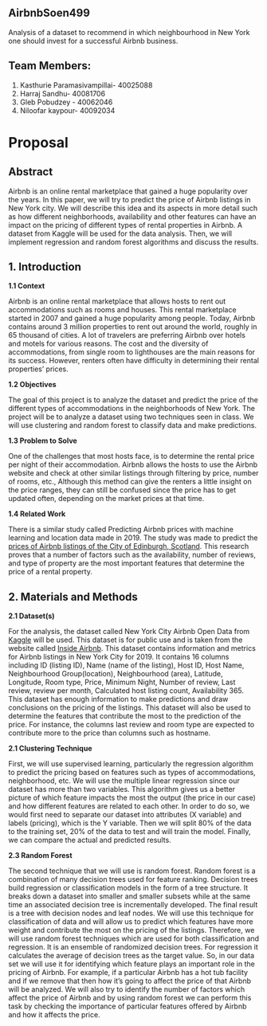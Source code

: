 ## AirbnbSoen499

Analysis of a dataset to recommend in which neighbourhood in New York one should invest for a successful Airbnb business. 

## Team Members:
1. Kasthurie Paramasivampillai- 40025088
2. Harraj Sandhu- 40081706
3. Gleb Pobudzey - 40062046
4. Niloofar kaypour- 40092034

# Proposal

## Abstract
Airbnb is an online rental marketplace that gained a huge popularity over the years. In this paper, we will try to predict the price of Airbnb listings in New York city. We will describe this idea and its aspects in more detail such as how different neighborhoods, availability and other features can have an impact on the pricing of different types of rental properties in Airbnb. A dataset from Kaggle will be used for the data analysis. Then, we will implement regression and random forest algorithms and discuss the results. 

## 1. Introduction
<b> 1.1 Context</b><br/>

Airbnb is an online rental marketplace that allows hosts to rent out accommodations such as rooms and houses. This rental marketplace started in 2007 and gained a huge popularity among people. Today, Airbnb contains around 3 million properties to rent out around the world, roughly in 65 thousand of cities. A lot of travelers are preferring Airbnb over hotels and motels for various reasons. The cost and the diversity of accommodations, from single room to lighthouses are the main reasons for its success. However, renters often have difficulty in determining their rental properties’ prices.

<b>1.2 Objectives <br/></b>

The goal of this project is to analyze the dataset and predict the price of the different types of accommodations in the neighborhoods of New York. The project will be to analyze a dataset using two techniques seen in class. We will use clustering and random forest to classify data and make predictions.

<b>1.3 Problem to Solve <br/></b>

One of the challenges that most hosts face, is to determine the rental price per night of their accommodation. Airbnb allows the hosts to use the Airbnb website and check at other similar listings through filtering by price, number of rooms, etc., Although this method can give the renters a little insight on the price ranges, they can still be confused since the price has to get updated often, depending on the market prices at that time.

<b>1.4 Related Work<br/></b>

There is a similar study called Predicting Airbnb prices with machine learning and location data made in 2019.  The study was made to predict the [prices of Airbnb listings of the City of Edinburgh, Scotland](https://bit.ly/2OQp7Wg). This research proves that a number of factors such as the availability, number of reviews, and type of property are the most important features that determine the price of a rental property. 

## 2. Materials and Methods
<b>2.1 Dataset(s)<br/></b>

For the analysis, the dataset called New York City Airbnb Open Data from [Kaggle](https://www.kaggle.com/dgomonov/new-york-city-airbnb-open-data) will be used. This dataset is for public use and is taken from the website called [Inside Airbnb](http://insideairbnb.com/). This dataset contains information and metrics for Airbnb listings in New York City for 2019. It contains 16 columns including ID (listing ID), Name (name of the listing), Host ID, Host Name, Neighbourhood Group(location), Neighbourhood (area), Latitude, Longitude, Room type, Price, Minimum Night, Number of review, Last review, review per month, Calculated host listing count, Availability 365. This dataset has enough information to make predictions and draw conclusions on the pricing of the listings. This dataset will also be used to determine the features that contribute the most to the prediction of the price. For instance, the columns last review and room type are expected to contribute more to the price than columns such as hostname.

<b>2.1 Clustering Technique<br/></b>

First, we will use supervised learning, particularly the regression algorithm to predict the pricing based on features such as types of accommodations, neighborhood, etc. We will use the multiple linear regression since our dataset has more than two variables. This algorithm gives us a better picture of which feature impacts the most the output (the price in our case) and how different features are related to each other. In order to do so, we would first need to separate our dataset into attributes (X variable) and labels (pricing), which is the Y variable. Then we will split 80% of the data to the training set, 20% of the data to test and will train the model. Finally, we can compare the actual and predicted results.

<b>2.3 Random Forest<br/></b>

The second technique that we will use is random forest. Random forest is a combination of many decision trees used for feature ranking. Decision trees build regression or classification models in the form of a tree structure. It breaks down a dataset into smaller and smaller subsets while at the same time an associated decision tree is incrementally developed. The final result is a tree with decision nodes and leaf nodes. We will use this technique for classification of data and will allow us to predict which features have more weight and contribute the most on the pricing of the listings. Therefore, we will use random forest techniques which are used for both classification and regression. It is an ensemble of randomized decision trees. For regression it calculates the average of decision trees as the target value. So, in our data set we will use  it for identifying which feature plays an important role in the pricing of Airbnb. For example, if a particular Airbnb has a hot tub facility and if we remove that then how it’s going to affect the price of that Airbnb will be analyzed. We will also try to identify the number of factors which affect the price of Airbnb and by using random forest we can perform this task by checking the importance of particular features offered by Airbnb and how it affects the price.
